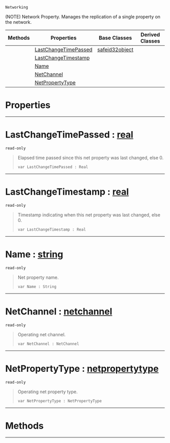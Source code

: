  `Networking`



(NOTE) Network Property. Manages the replication of a single property on the network.

|Methods|Properties|Base Classes|Derived Classes|
|---|---|---|---|
| |[ LastChangeTimePassed](https://github.com/ZilchEngine/ZilchDocs/blob/master/code_reference/class_reference/netproperty.md#lastchangetimepassed-zer)|[safeid32object](https://github.com/ZilchEngine/ZilchDocs/blob/master/code_reference/class_reference/safeid32object.md)| |
| |[ LastChangeTimestamp](https://github.com/ZilchEngine/ZilchDocs/blob/master/code_reference/class_reference/netproperty.md#lastchangetimestamp-zero)| | |
| |[ Name](https://github.com/ZilchEngine/ZilchDocs/blob/master/code_reference/class_reference/netproperty.md#name-zilch-engine-documen)| | |
| |[ NetChannel](https://github.com/ZilchEngine/ZilchDocs/blob/master/code_reference/class_reference/netproperty.md#netchannel-zilch-engine-d)| | |
| |[ NetPropertyType](https://github.com/ZilchEngine/ZilchDocs/blob/master/code_reference/class_reference/netproperty.md#netpropertytype-zilch-eng)| | |


 #  Properties


---  
 #  LastChangeTimePassed : [real](https://github.com/ZilchEngine/ZilchDocs/blob/master/code_reference/nada_base_types/real.md)

 `read-only`

> Elapsed time passed since this net property was last changed, else 0.
> ``` lang=cpp, name=Nada
> var LastChangeTimePassed : Real


---  
 #  LastChangeTimestamp : [real](https://github.com/ZilchEngine/ZilchDocs/blob/master/code_reference/nada_base_types/real.md)

 `read-only`

> Timestamp indicating when this net property was last changed, else 0.
> ``` lang=cpp, name=Nada
> var LastChangeTimestamp : Real


---  
 #  Name : [string](https://github.com/ZilchEngine/ZilchDocs/blob/master/code_reference/nada_base_types/string.md)

 `read-only`

> Net property name.
> ``` lang=cpp, name=Nada
> var Name : String


---  
 #  NetChannel : [netchannel](https://github.com/ZilchEngine/ZilchDocs/blob/master/code_reference/class_reference/netchannel.md)

 `read-only`

> Operating net channel.
> ``` lang=cpp, name=Nada
> var NetChannel : NetChannel


---  
 #  NetPropertyType : [netpropertytype](https://github.com/ZilchEngine/ZilchDocs/blob/master/code_reference/class_reference/netpropertytype.md)

 `read-only`

> Operating net property type.
> ``` lang=cpp, name=Nada
> var NetPropertyType : NetPropertyType


---  
 #  Methods


---  
 

 